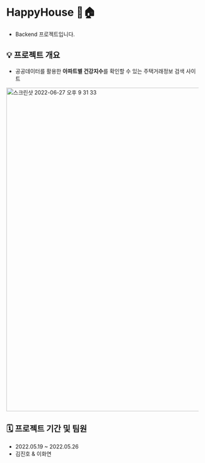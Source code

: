 # HappyHouse 🌿🏠
- Backend 프로젝트입니다.  
## 💡 프로젝트 개요
- 공공데이터를 활용한 <strong>아파트별 건강지수</strong>를 확인할 수 있는 주택거래정보 검색 사이트
<img width="850" alt="스크린샷 2022-06-27 오후 9 31 33" src="https://user-images.githubusercontent.com/33210124/175942391-49e8cff6-7e13-4fb7-ba3f-0a965af47ffb.png">

## 🗓 프로젝트 기간 및 팀원
- 2022.05.19 ~ 2022.05.26
- 김진호 & 이화연
